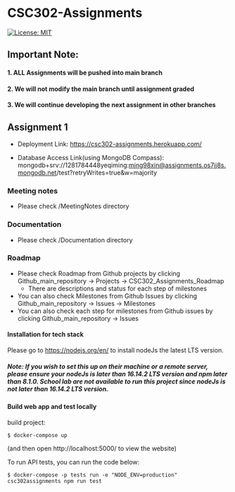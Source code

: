 # CSC302-Assignments

[![License: MIT](https://img.shields.io/badge/License-MIT-yellow.svg)](https://opensource.org/licenses/MIT)

## Important Note: 
#### 1. ALL Assignments will be pushed into main branch
#### 2. We will not modify the main branch until assignment graded
#### 3. We will continue developing the next assignment in other branches

## Assignment 1

* Deployment Link: https://csc302-assignments.herokuapp.com/

* Database Access Link(using MongoDB Compass): mongodb+srv://1281784448yeqiming:ming98xin@assignments.os7jj8s.mongodb.net/test?retryWrites=true&w=majority

### Meeting notes
* Please check /MeetingNotes directory

### Documentation
* Please check /Documentation directory

### Roadmap
* Please check Roadmap from Github projects by clicking Github_main_repository -> Projects -> CSC302_Assignments_Roadmap
    * There are descriptions and status for each step of milestones
* You can also check Milestones from Github Issues by clicking Github_main_repository -> Issues -> Milestones
* You can also check each step for milestones from Github issues by clicking Github_main_repository -> Issues

#### Installation for tech stack
Please go to https://nodejs.org/en/ to install nodeJs the latest LTS version.
##### Note: If you wish to set this up on their machine or a remote server, please ensure your nodeJs is later than 16.14.2 LTS version and npm later than 8.1.0. School lab are not available to run this project since nodeJs is not later than 16.14.2 LTS version.

#### Build web app and test locally
build project: 
```
$ docker-compose up 
```
(and then open http://localhost:5000/ to view the website)

To run API tests, you can run the code below:
```
$ docker-compose -p tests run -e "NODE_ENV=production" csc302assignments npm run test
```
